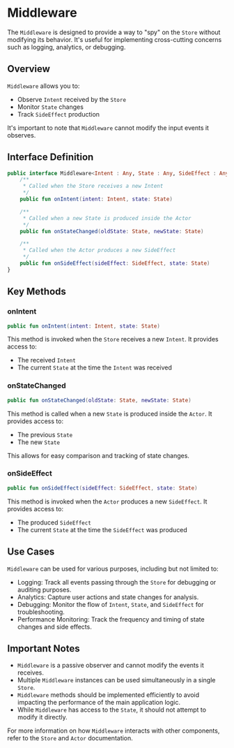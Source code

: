 # Middleware

The `Middleware` is designed to provide a way to "spy" on the `Store` without modifying its behavior. It's useful for implementing cross-cutting concerns such as logging, analytics, or debugging.

## Overview

`Middleware` allows you to:

- Observe `Intent` received by the `Store`
- Monitor `State` changes
- Track `SideEffect` production

It's important to note that `Middleware` cannot modify the input events it observes.

## Interface Definition

```kotlin
public interface Middleware<Intent : Any, State : Any, SideEffect : Any> {
    /**
     * Called when the Store receives a new Intent
     */
    public fun onIntent(intent: Intent, state: State)

    /**
     * Called when a new State is produced inside the Actor
     */
    public fun onStateChanged(oldState: State, newState: State)

    /**
     * Called when the Actor produces a new SideEffect
     */
    public fun onSideEffect(sideEffect: SideEffect, state: State)
}
```

## Key Methods

### onIntent

```kotlin
public fun onIntent(intent: Intent, state: State)
```

This method is invoked when the `Store` receives a new `Intent`. It provides access to:
- The received `Intent`
- The current `State` at the time the `Intent` was received

### onStateChanged

```kotlin
public fun onStateChanged(oldState: State, newState: State)
```

This method is called when a new `State` is produced inside the `Actor`. It provides access to:
- The previous `State`
- The new `State`

This allows for easy comparison and tracking of state changes.

### onSideEffect

```kotlin
public fun onSideEffect(sideEffect: SideEffect, state: State)
```

This method is invoked when the `Actor` produces a new `SideEffect`. It provides access to:
- The produced `SideEffect`
- The current `State` at the time the `SideEffect` was produced

## Use Cases

`Middleware` can be used for various purposes, including but not limited to:
- Logging: Track all events passing through the `Store` for debugging or auditing purposes.
- Analytics: Capture user actions and state changes for analysis.
- Debugging: Monitor the flow of `Intent`, `State`, and `SideEffect` for troubleshooting.
- Performance Monitoring: Track the frequency and timing of state changes and side effects.

## Important Notes

- `Middleware` is a passive observer and cannot modify the events it receives.
- Multiple `Middleware` instances can be used simultaneously in a single `Store`.
- `Middleware` methods should be implemented efficiently to avoid impacting the performance of the main application logic.
- While `Middleware` has access to the `State`, it should not attempt to modify it directly.

For more information on how `Middleware` interacts with other components, refer to the `Store` and `Actor` documentation.
